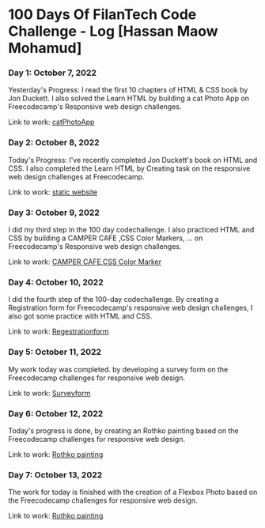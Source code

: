 # 100 Days Of FilanTech Code Challenge - Log [Hassan Maow Mohamud]

### Day 1: October 7, 2022

Yesterday's Progress: I read the first 10 chapters of HTML & CSS book by Jon Duckett. I also solved the Learn HTML by building a cat Photo App on Freecodecamp's Responsive web design challenges.

Link to work: [catPhotoApp](https://github.com/Hassan-Macow/100DaysOfFilanTechCode/tree/main/HTML_CSS)

### Day 2: October 8, 2022

Today's Progress: I've recently completed Jon Duckett's book on HTML and CSS. I also completed the Learn HTML by Creating task on the responsive web design challenges at Freecodecamp.

Link to work: [static website](https://github.com/Hassan-Macow/100DaysOfFilanTechCode/tree/main/HTML_CSS)

### Day 3: October 9, 2022

I did my third step in the 100 day codechallenge. I also practiced HTML and CSS by building a CAMPER CAFE ,CSS Color Markers, ... on Freecodecamp's Responsive web design challenges.

Link to work: [CAMPER CAFE,CSS Color Marker](https://github.com/Hassan-Macow/100DaysOfFilanTechCode/tree/main/HTML_CSS)

### Day 4: October 10, 2022

I did the fourth step of the 100-day codechallenge. By creating a Registration form for Freecodecamp's responsive web design challenges, I also got some practice with HTML and CSS.

Link to work: [Regestrationform](https://github.com/Hassan-Macow/100DaysOfFilanTechCode/tree/main/HTML_CSS)

### Day 5: October 11, 2022

My work today was completed. by developing a survey form on the Freecodecamp challenges for responsive web design.

Link to work: [Surveyform](https://github.com/Hassan-Macow/100DaysOfFilanTechCode/tree/main/HTML_CSS)

### Day 6: October 12, 2022

Today's progress is done, by creating an Rothko painting based on the Freecodecamp challenges for responsive web design.

Link to work: [Rothko painting](https://github.com/Hassan-Macow/100DaysOfFilanTechCode/tree/main/HTML_CSS)

### Day 7: October 13, 2022

The work for today is finished with the creation of a Flexbox Photo based on the Freecodecamp challenges for responsive web design.

Link to work: [Rothko painting](https://github.com/Hassan-Macow/100DaysOfFilanTechCode/tree/main/HTML_CSS)
